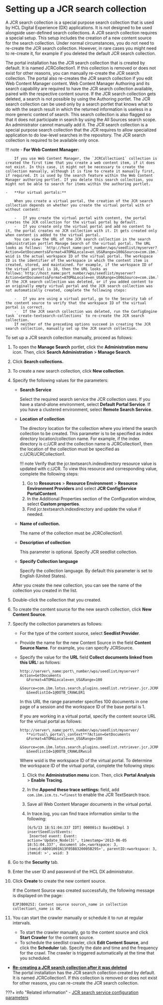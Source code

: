 # Setting up a JCR search collection

A JCR search collection is a special purpose search collection that is used by HCL Digital Experience (DX) applications. It is not designed to be used alongside user-defined search collections. A JCR search collection requires a special setup. This setup includes the creation of a new content source for the search collection. Under normal circumstances, you do not need to re-create the JCR search collection. However, in rare cases you might need to re-create it, for example if you deleted the default JCR search collection.

The portal installation has the JCR search collection that is created by default. It is named JCRCollection1. If this collection is removed or does not exist for other reasons, you can manually re-create the JCR search collection. The portal also re-creates the JCR search collection if you edit Web Content Manager content. Web Content Manager Authoring and its search capability are required to have the JCR search collection available, paired with the respective content source. If the JCR search collection gets deleted, a search is not possible by using the Authoring portlet. The JCR search collection can be used only by a search portlet that knows what to do with the search result in which the returned information is useless in a more generic context of search. This search collection is also flagged so that it does not participate in search by using the All Sources search scope. An administrator cannot manually add it. The JCR search collection is a special purpose search collection that the JCR requires to allow specialized application to do low-level searches in the repository. The JCR search collection is required to be available only once.

!!! note
    -   **For Web Content Manager:**

        If you use Web Content Manager, the `JCRCollection1` collection is created the first time that you create a web content item, if it does not exist. In this case, it might not be necessary to create the collection manually, although it is fine to create it manually first, if required. It is used by the search feature within the Web Content Manager authoring portlet. If you delete this search collection, you might not be able to search for items within the authoring portlet.

    -   **For virtual portals:**

        When you create a virtual portal, the creation of the JCR search collection depends on whether you create the virtual portal with or without content:

        -   If you create the virtual portal with content, the portal creates the JCR collection for the virtual portal by default.
        -   If you create only the virtual portal and add no content to it, the portal creates no JCR collection with it. It gets created only when content is added to the virtual portal.
        You can view the URL of the JCR search collection in the search administration portlet Manage Search of the virtual portal. The URL looks as follows: `http://host_name:port_number/wps/seedlist/myserver?Action=GetDocuments&Format=ATOM&Locale=en_US&Range=100&Source=com.ibm.lotus.search.plugins.seedlist.retriever.jcr.JCRRetrieverFactory&Start=0&SeedlistId=wsid@ootb_crawlerwsid`Where wsid is the actual workspace ID of the virtual portal. The workspace ID is the identifier of the workspace in which the content item is created, stored, and maintained. For example, if the workspace ID of the virtual portal is 10, then the URL looks as follows:`http://host_name:port_number/wps/seedlist/myserver?Action=GetDocuments&Format=ATOM&Locale=en_US&Range=100&Source=com.ibm.lotus.search.plugins.seedlist.retriever.jcr.JCRRetrieverFactory&Start=0&SeedlistId=10@ootb_crawler10` If the JCR search collection was deleted, or if you added content to an originally empty virtual portal and the JCR search collection was not automatically created, complete the following steps:

        -   If you are using a virtual portal, go to the Security tab of the content source to verify that the workspace ID of the virtual portal is correct.
        -   If the JCR search collection was deleted, run the ConfigEngine task `create-textsearch-collections` to re-create the JCR search collection.
        If neither of the preceding options succeed in creating the JCR search collection, manually set up the JCR search collection.


To set up a JCR search collection manually, proceed as follows:

1.  To open the **Manage Search** portlet, click the **Administration menu** icon. Then, click **Search Administration** \> **Manage Search**.

2.  Click **Search collections.**

3.  To create a new search collection, click **New collection**.

4.  Specify the following values for the parameters:

    -   **Search Service**

        Select the required search service the JCR collection uses. If you have a stand-alone environment, select **Default Portal Service**. If you have a clustered environment, select **Remote Search Service**.

    -   **Location of collection**

        The directory location for the collection where you intend the search collection to be created. This parameter is to be specified as index directory location/collection name. For example, if the index directory is c:/JCR and the collection name is JCRCollection1, then the location of the collection must be specified as c:/JCR/JCRCollection1.

        !!! note
            Verify that the jcr.textsearch.indexdirectory resource value is updated with c:/JCR. To view this resource and corresponding value, complete the following steps:

        1.  Go to **Resources** \> **Resource Environment** \> **Resource Environment Providers** and select **JCR ConfigService PortalContent**.
        2.  In the Additional Properties section of the Configuration window, select **Custom properties**.
        3.  Find jcr.textsearch.indexdirectory and update the value if needed.
    -   **Name of collection.**

        The name of the collection must be JCRCollection1.

    -   **Description of collection**

        This parameter is optional. Specify JCR seedlist collection.

    -   **Specify Collection language**

        Specify the collection language. By default this parameter is set to English \(United States\).

    After you create the new collection, you can see the name of the collection you created in the list.

5.  Double-click the collection that you created.

6.  To create the content source for the new search collection, click **New Content Source**.

7.  Specify the collection parameters as follows:

    -   For the type of the content source, select **Seedlist Provider**.
    -   Provide the name for the new Content Source in the field **Content Source Name**. For example, you can specify JCRSource.
    -   Specify the value for the **URL** field **Collect documents linked from this URL:** as follows:

        ```
        http://server\_name:port\_number/wps/seedlist/myserver?Action=GetDocuments
           &Format=ATOM&Locale=en_US&Range=100
           &Source=com.ibm.lotus.search.plugins.seedlist.retriever.jcr.JCRRetrieverFactory&Start=0
           &SeedlistId=1@OOTB_CRAWLER1
        ```

        In this URL the range parameter specifies 100 documents in one page of a session and the workspace ID of the base portal is 1.

        If you are working in a virtual portal, specify the content source URL for the virtual portal as follows:

        ```
        http://server\_name:port\_number/wps/seedlist/myserver/
           **virtual\_portal\_context**?Action=GetDocuments
           &Format=ATOM&Locale=en_US&Range=100
           &Source=com.ibm.lotus.search.plugins.seedlist.retriever.jcr.JCRRetrieverFactory&Start=0
           &SeedlistId=1@OOTB_CRAWLERwsid
        ```

        Where wsid is the workspace ID of the virtual portal. To determine the workspace ID of the virtual portal, complete the following steps:

        1.  Click the **Administration menu** icon. Then, click **Portal Analysis** \> **Enable Tracing**.
        2.  In the **Append these trace settings:** field, add `com.ibm.icm.ts.*=finest` to enable the JCR TextSearch trace.
        3.  Save all Web Content Manager documents in the virtual portal.
        4.  In trace.log, you can find trace information similar to the following:

            ```
            [6/5/13 18:51:04:337 IDT] 000001c3 BaseDBImpl 3 insertSeedlistEvents: 
             Inserted event: Event: 
            action='Update_Node(3)', timestamp='2013-06-05 18:51:04.337', document id=,<workspace: 3, itemid:AB001001N13F05B8320005B295>', parentID:<workspace: 3, itemid: >', wsid: 3 
            ```

8.  Go to the **Security** tab.

9.  Enter the user ID and password of the HCL DX administrator.

10. Click **Create** to create the new content source.

    If the Content Source was created successfully, the following message is displayed on the page:

    ```
    EJPJB0025I: Content source source\_name in collection collection\_name is OK.
    ```

11. You can start the crawler manually or schedule it to run at regular intervals.

    -   To start the crawler manually, go to the content source and click **Start Crawler** for the content source.
    -   To schedule the seedlist crawler, click **Edit Content Source**, and click the **Scheduler** tab. Specify the date and time and the frequency for the crawl. The crawler is triggered automatically at the time that you scheduled.


-   **[Re-creating a JCR search collection after it was deleted](recreate_jcr_sc.md)**  
The portal installation has the JCR search collection created by default. It is named JCRCollection1. If this collection is removed or does not exist for other reasons, you can re-create the JCR search collection.


???+ info "Related information"
    - [JCR search service configuration parameters](../../../../cfg_dx_search/search_service_params/jcr_srrcfgsrvc.md)

